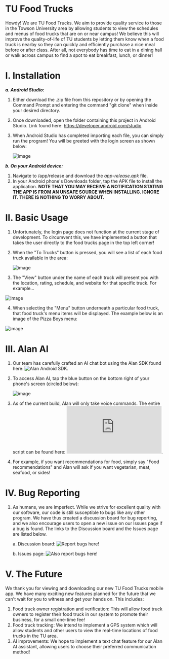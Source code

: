 # TU Food Trucks
Howdy! We are TU Food Trucks. We aim to provide quality service to those in the Towson University area by allowing students to view the schedules and menus of food trucks that are on or near campus! We believe this will improve the quality-of-life of TU students by letting them know when a food truck is nearby so they can quickly and efficiently purchase a nice meal before or after class. After all, not everybody has time to eat in a dining hall or walk across campus to find a spot to eat breakfast, lunch, or dinner!

# I. Installation
***a. Android Studio:***
1. Either download the .zip file from this repository or by opening the Command Prompt and entering the command "git clone" when inside your desired directory.
2. Once downloaded, open the folder containing this project in Android Studio. Link found here: https://developer.android.com/studio
3. When Android Studio has completed importing each file, you can simply run the program! You will be greeted with the login screen as shown below:


   ![image](https://github.com/Arctic-Bird/SWEN-Project/assets/64817522/d8e26723-f43c-4c80-b041-001946e16fd3)






***b. On your Android device:***
1. Navigate to /app/release and download the *app-release.apk* file.
2. In your Android phone's Downloads folder, tap the APK file to install the application.
   **NOTE THAT YOU MAY RECEIVE A NOTIFICATION STATING THE APP IS FROM AN UNSAFE SOURCE WHEN INSTALLING. IGNORE IT. THERE IS NOTHING TO WORRY ABOUT.**



   

# II. Basic Usage
1. Unfortunately, the login page does not function at the current stage of development. To circumvent this, we have implemented a button that takes the user directly to the food trucks page in the top left corner!
2. When the "To Trucks" button is pressed, you will see a list of each food truck available in the area:

   ![image](https://github.com/Arctic-Bird/SWEN-Project/assets/64817522/484558d6-be0b-4ff0-993e-964cd680aedb)

3. The "View" button under the name of each truck will present you with the location, rating, schedule, and website for that specific truck. For example...

![image](https://github.com/Arctic-Bird/SWEN-Project/assets/64817522/d295717f-1744-4a25-b73a-f94cae1cf2b5)


4. When selecting the "Menu" button underneath a particular food truck, that food truck's menu items will be displayed. The example below is an image of the Pizza Boys menu:
   
![image](https://github.com/Arctic-Bird/SWEN-Project/assets/64817522/f7f58251-4a8d-4b01-8b11-c7631208b770)


# III. Alan AI
1. Our team has carefully crafted an AI chat bot using the Alan SDK found here: ![Alan Android SDK](https://alan.app/docs/client-api/android/android-api/).

2. To access Alan AI, tap the blue button on the bottom right of your phone's screen (circled below):
   
   ![image](https://github.com/Arctic-Bird/SWEN-Project/assets/64817522/16b23ccb-eb34-476a-a666-df5e7f3ec657)

3. As of the current build, Alan will only take voice commands. The entire script can be found here: ![TU Food Trucks Alan Script](https://github.com/Arctic-Bird/SWEN-Project/blob/main/TU_Food_Trucks_Alan_Script.txt).

4. For example, if you want recommendations for food, simply say "Food recommendations" and Alan will ask if you want vegetarian, meat, seafood, or sides!


# IV. Bug Reporting
1. As humans, we are imperfect. While we strive for excellent quality with our software, our code is still susceptible to bugs like any other program. We have thus created a discussion board for bug reporting, and we also encourage users to open a new issue on our Issues page if a bug is found. The links to the Discussion board and the Issues page are listed below.

   a. Discussion board: ![Report bugs here!](https://github.com/Arctic-Bird/SWEN-Project/discussions/1)
   
   b. Issues page: ![Also report bugs here!](https://github.com/Arctic-Bird/SWEN-Project/issues)

# V. The Future
We thank you for viewing and downloading our new TU Food Trucks mobile app. We have many exciting new features planned for the future that we can't wait for you to witness and get your hands on. This includes:
1. Food truck owner registration and verification: This will allow food truck owners to register their food truck in our system to promote their business, for a small one-time fee!
2. Food truck tracking: We intend to implement a GPS system which will allow students and other users to view the real-time locations of food trucks in the TU area.
3. AI improvements: We hope to implement a text chat feature for our Alan AI assistant, allowing users to choose their preferred communication method!
